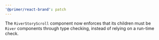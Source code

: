 ```yaml
---
'@primer/react-brand': patch
---
```


The `RiverStoryScroll` component now enforces that its children must be `River` components through type checking, instead of relying on a run-time check.
